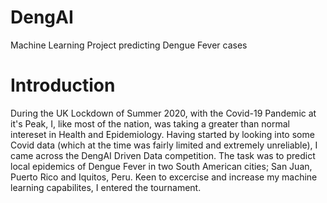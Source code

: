 # DengAI
Machine Learning Project predicting Dengue Fever cases

# Introduction
During the UK Lockdown of Summer 2020, with the Covid-19 Pandemic at it's Peak, I, like most of the nation, was taking a greater than normal intereset in Health and Epidemiology. Having started by looking into some Covid data (which at the time was fairly limited and extremely unreliable), I came across the DengAI Driven Data competition. The task was to predict local epidemics of Dengue Fever in two South American cities; San Juan, Puerto Rico and Iquitos, Peru. Keen to excercise and increase my machine learning capabilites, I entered the tournament.
